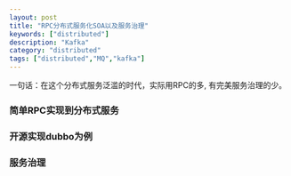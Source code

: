 ```yaml
---
layout: post
title: "RPC分布式服务化SOA以及服务治理"
keywords: ["distributed"]
description: "Kafka"
category: "distributed"
tags: ["distributed","MQ","kafka"]
---
```

一句话：在这个分布式服务泛滥的时代，实际用RPC的多, 有完美服务治理的少。

### 简单RPC实现到分布式服务

### 开源实现dubbo为例

### 服务治理
